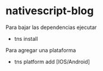 # nativescript-blog 


Para bajar las dependencias ejecutar
 - tns install
 
 Para agregar una plataforma 
 
 - tns platform add [IOS/Android]
 
